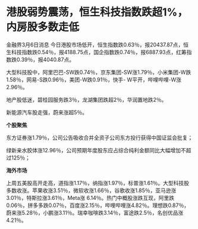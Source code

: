 # 港股弱势震荡，恒生科技指数跌超1%，内房股多数走低

金融界3月6日消息
今日港股市场低开，恒生指数跌0.63％，报20437.87点，恒生科技指数跌0.54％，报4188.75点，国企指数跌0.74％，报6887.93点，红筹指数跌0.39％，报4040.87点。

大型科技股中，阿里巴巴-SW跌0.74％，京东集团-SW涨1.79％，小米集团-W跌1.58％，网易-S跌0.96％，美团-W跌0.91％，快手-
W平开，哔哩哔哩-W涨2.96％。

地产股低迷，碧桂园服务跌3％，龙湖集团跌超2％，华润置地跌2％。

新能源汽车股走强，蔚来涨超5％。

**个股聚焦**

东方证券涨1.79％，公司公告吸收合并全资子公司东方投行获得中国证监会批复；

绿新亲水胶体涨12.96％，公司预期年度股东应占综合纯利金额同比大幅增加不超过125％；

**海外市场**

上周五美股高开走高，道指涨1.17％，纳指涨1.97％，标普涨1.61％。大型科技股多数收涨。苹果收涨3.51％，微软收涨1.66％，谷歌收涨1.85％，亚马逊涨
3.01％，特斯拉涨3.61％，Meta涨
6.14％。热门中概股涨跌互现，阿里跌0.06％，拼多多跌0.07％，百度涨2.15％，哔哩哔哩涨4.82％。理想跌0.87％，蔚来涨5.28％，小鹏涨3.11％。瑞幸咖啡跌3.14％，富途跌2.5％，名创优品涨4.21％。

